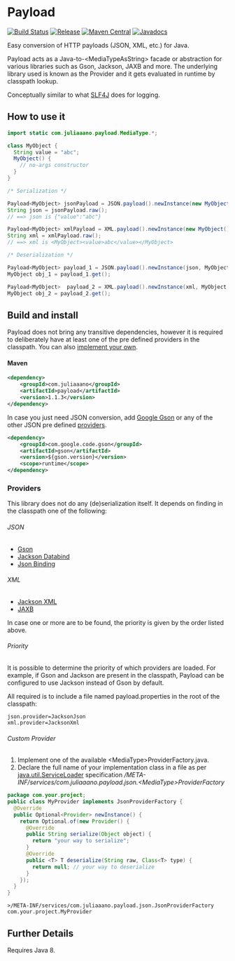 # Payload
[![Build Status](https://travis-ci.com/juliaaano/payload.svg)](https://travis-ci.com/juliaaano/payload)
[![Release](https://img.shields.io/github/release/juliaaano/payload.svg)](https://github.com/juliaaano/payload/releases/latest)
[![Maven Central](https://img.shields.io/maven-central/v/com.juliaaano/payload.svg)](https://maven-badges.herokuapp.com/maven-central/com.juliaaano/payload)
[![Javadocs](http://www.javadoc.io/badge/com.juliaaano/payload.svg?color=blue)](http://www.javadoc.io/doc/com.juliaaano/payload)

Easy conversion of HTTP payloads (JSON, XML, etc.) for Java.

Payload acts as a Java-to-\<MediaTypeAsString> facade or abstraction for various libraries such as Gson, Jackson, JAXB
and more. The underlying library used is known as the Provider and it gets evaluated in runtime by classpath lookup.

Conceptually similar to what [SLF4J](https://www.slf4j.org/) does for logging.

## How to use it

```java
import static com.juliaaano.payload.MediaType.*;

class MyObject {
  String value = "abc";
  MyObject() {
    // no-args constructor
  }
}

/* Serialization */

Payload<MyObject> jsonPayload = JSON.payload().newInstance(new MyObject());
String json = jsonPayload.raw();
// ==> json is {"value":"abc"}

Payload<MyObject> xmlPayload = XML.payload().newInstance(new MyObject());
String xml = xmlPayload.raw();
// ==> xml is <MyObject><value>abc</value></MyObject>

/* Deserialization */

Payload<MyObject> payload_1 = JSON.payload().newInstance(json, MyObject.class);
MyObject obj_1 = payload_1.get();

Payload<MyObject>  payload_2 = XML.payload().newInstance(xml, MyObject.class);
MyObject obj_2 = payload_2.get();
```

## Build and install

Payload does not bring any transitive dependencies, however it is required to deliberately have at least one of the
pre defined providers in the classpath. You can also [implement your own](#custom-provider). 

#### Maven

```xml
<dependency>
    <groupId>com.juliaaano</groupId>
    <artifactId>payload</artifactId>
    <version>1.1.3</version>
</dependency>
```

In case you just need JSON conversion, add [Google Gson](https://github.com/google/gson) or any of the
other JSON pre defined [providers](#providers).

```xml
<dependency>
    <groupId>com.google.code.gson</groupId>
    <artifactId>gson</artifactId>
    <version>${gson.version}</version>
    <scope>runtime</scope>
</dependency>
```

### Providers

This library does not do any (de)serialization itself. It depends on finding in the classpath one of the
following:

###### JSON

* [Gson](https://github.com/google/gson)
* [Jackson Databind](https://github.com/FasterXML/jackson-databind)
* [Json Binding](http://json-b.net/)

###### XML

* [Jackson XML](https://github.com/FasterXML/jackson-dataformat-xml)
* [JAXB](https://en.wikipedia.org/wiki/Java_Architecture_for_XML_Binding)

In case one or more are to be found, the priority is given by the order listed above.

###### Priority

It is possible to determine the priority of which providers are loaded.
For example, if Gson and Jackson are present in the classpath, Payload can be configured to use Jackson instead of Gson
by default.

All required is to include a file named payload.properties in the root of the classpath:

```
json.provider=JacksonJson
xml.provider=JacksonXml
``` 

###### Custom Provider

1. Implement one of the available \<MediaType>ProviderFactory.java.
2. Declare the full name of your implementation class in a file as per
[java.util.ServiceLoader](https://docs.oracle.com/javase/tutorial/ext/basics/spi.html) specification
*/META-INF/services/com.juliaaano.payload.json.\<MediaType>ProviderFactory*

```java
package com.your.project;
public class MyProvider implements JsonProviderFactory {
  @Override
  public Optional<Provider> newInstance() {
    return Optional.of(new Provider() {
      @Override
      public String serialize(Object object) {
        return "your way to serialize";
      }
      @Override
      public <T> T deserialize(String raw, Class<T> type) {
        return null; // your way to deserialize
      }
    });
  }
}
```

```
>/META-INF/services/com.juliaaano.payload.json.JsonProviderFactory
com.your.project.MyProvider
```   

## Further Details

Requires Java 8.
